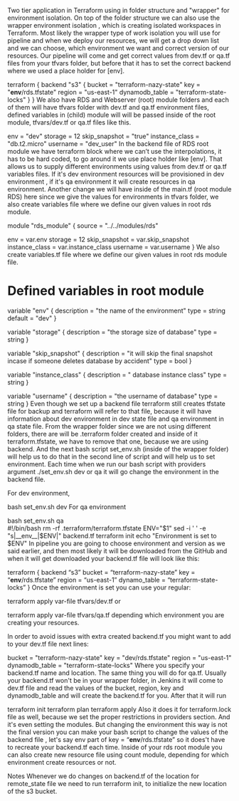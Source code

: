 Two tier application in Terraform using in folder structure and "wrapper" for environment isolation.
On top of the folder structure we can also use the wrapper environment isolation , which is creating isolated workspaces in Terraform. Most likely the wrapper type of work isolation you will use for pipeline and when we deploy our resources, we will get a drop down list and we can choose, which environment we want and correct version of our resources. Our pipeline will come and get correct values from dev.tf or qa.tf files from your tfvars folder, but before that it has to set the correct backend where we used a place holder for [env].

terraform {
  backend "s3" {
  bucket = "terraform-nazy-state"
  key = "__env__/rds.tfstate"
  region = "us-east-1"
  dynamodb_table = "terraform-state-locks"
  } 
}
We also have RDS and Webserver (root) module folders and each of them will have tfvars folder with dev.tf and qa.tf environment files, defined variables in (child) module will will be passed inside of the root module, tfvars/dev.tf or qa.tf files like this.

  env = "dev"
  storage = 12
  skip_snapshot = "true"
  instance_class = "db.t2.micro"
  username = "dev_user"
In the backend file of RDS root module we have terraform block where we can’t use the interpolations, it has to be hard coded, to go around it we use place holder like [env]. That allows us to supply different environments using values from dev.tf or qa.tf variables files. If it's dev environment resources will be provisioned in dev environment , if it's qa environment it will create resources in qa environment. Another change we will have inside of the main.tf (root module RDS) here since we give the values for environments in tfvars folder, we also create variables file where we define our given values in root rds module.

module "rds_module" {
  source =  "../../modules/rds"
  
  env = var.env
  storage = 12
  skip_snapshot = var.skip_snapshot
  instance_class = var.instance_class
  username = var.username
}
We also create variables.tf file where we define our given values in root rds module file.

# Defined variables in root module 

variable "env" {
    description = "the name of the environment"
    type = string
    default = "dev"
} 

variable "storage" {
    description = "the storage size of database"
    type = string
}

variable "skip_snapshot" {
    description = "it will skip the final snapshot incase if someone deletes database by accident"
    type = bool
}

variable "instance_class" {
    description = " database instance class"
    type = string
}

variable "username" {
    description = "the username of database"
    type = string
}
Even though we set up a backend file terraform still creates tfstate file for backup and terraform will refer to that file, because it will have information about dev environment in dev state file and qa environment in qa state file. From the wrapper folder since we are not using different folders, there are will be .terraform folder created and inside of it terraform.tfstate, we have to remove that one, because we are using backend. And the next bash script set_env.sh (inside of the wrapper folder) will help us to do that in the second line of script and will help us to set environment. Each time when we run our bash script with providers argument ./set_env.sh dev or qa it will go change the environment in the backend file.

For dev environment,

bash set_env.sh dev 
For qa environment

bash set_env.sh qa   
#!/bin/bash
rm -rf .terraform/terraform.tfstate
ENV="$1"
sed -i ' ' -e "s|__env__|$ENV|" backend.tf
terraform init
echo "Environment is set to $ENV"
In pipeline you are going to choose environment and version as we said earlier, and then most likely it will be downloaded from the GitHub and when it will get downloaded your backend.tf file will look like this:

terraform {
  backend “s3”
    bucket  = “terraform-nazy-state”
    key      = “__env__/rds.tfstate”
    region = “us-east-1”
    dynamo_table = “terraform-state-locks”
}
Once the environment is set you can use your regular:

terraform apply var-file tfvars/dev.tf
or

terraform apply var-file tfvars/qa.tf
depending which environment you are creating your resources.

In order to avoid issues with extra created backend.tf you might want to add to your dev.tf file next lines:

  bucket = "terraform-nazy-state"
  key = "dev/rds.tfstate"
  region = "us-east-1"
  dynamodb_table = "terraform-state-locks" 
Where you specify your backend.tf name and location. The same thing you will do for qa.tf. Usually your backend.tf won't be in your wrapper folder, in Jenkins it will come to dev.tf file and read the values of the bucket, region, key and dynamodb_table and will create the backend.tf for you. After that it will run

terraform init
terraform plan
terraform apply
Also it does it for terraform.lock file as well, because we set the proper restrictions in providers section. And it's even setting the modules. But changing the environment this way is not the final version you can make your bash script to change the values of the backend file , let's say env part of key = “__env__/rds.tfstate” so it does't have to recreate your backend.tf each time. Inside of your rds root module you can also create new resource file using count module, depending for which environment create resources or not.

Notes
Whenever we do changes on backend.tf of the location for remote_state file we need to run terraform init, to initialize the new location of the s3 bucket.
